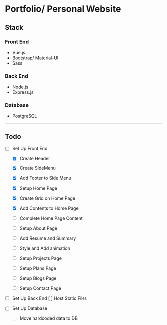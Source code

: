 # Portfolio/ Personal Website

## Stack

### Front End

- Vue.js
- Bootstrap/ Material-UI
- Sass

### Back End

- Node.js
- Express.js

### Database

- PostgreSQL

---

## Todo

- [ ] Set Up Front End

  - [x] Create Header
  - [x] Create SideMenu
  - [x] Add Footer to Side Menu

  - [x] Setup Home Page
  - [x] Create Grid on Home Page
  - [x] Add Contents to Home Page
  - [ ] Complete Home Page Content

  - [ ] Setup About Page
  - [ ] Add Resume and Summary
  - [ ] Style and Add animation

  - [ ] Setup Projects Page

  - [ ] Setup Plans Page

  - [ ] Setup Blogs Page

  - [ ] Setup Contact Page

- [ ] Set Up Back End
      [ ] Host Static Files

- [ ] Set Up Database
  - [ ] Move hardcoded data to DB
